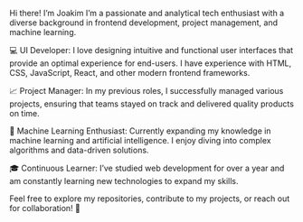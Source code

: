 Hi there! I’m Joakim
I’m a passionate and analytical tech enthusiast with a diverse background in frontend development, project management, and machine learning.

💻 UI Developer: I love designing intuitive and functional user interfaces that provide an optimal experience for end-users. I have experience with HTML, CSS, JavaScript, React, and other modern frontend frameworks.

📈 Project Manager: In my previous roles, I successfully managed various projects, ensuring that teams stayed on track and delivered quality products on time.

🌱 Machine Learning Enthusiast: Currently expanding my knowledge in machine learning and artificial intelligence. I enjoy diving into complex algorithms and data-driven solutions.

🎓 Continuous Learner: I’ve studied web development for over a year and am constantly learning new technologies to expand my skills.

Feel free to explore my repositories, contribute to my projects, or reach out for collaboration! 🚀
